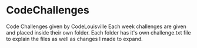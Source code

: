 # CodeChallenges
Code Challenges given by CodeLouisville
Each week challenges are given and placed inside their own folder. 
Each folder has it's own challenge.txt file to explain the files as well as changes I made to expand. 

